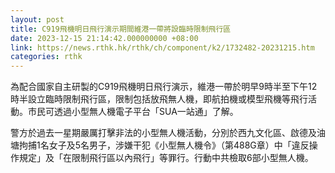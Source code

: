 ```yaml
---
layout: post
title: C919飛機明日飛行演示期間維港一帶將設臨時限制飛行區
date: 2023-12-15 21:14:42.000000000 +08:00
link: https://news.rthk.hk/rthk/ch/component/k2/1732482-20231215.htm
categories: rthk
---
```


為配合國家自主研製的C919飛機明日飛行演示，維港一帶於明早9時半至下午12時半設立臨時限制飛行區，限制包括放飛無人機，即航拍機或模型飛機等飛行活動。市民可透過小型無人機電子平台「SUA一站通」了解。

警方於過去一星期嚴厲打擊非法的小型無人機活動，分別於西九文化區、啟德及油塘拘捕1名女子及5名男子，涉嫌干犯《小型無人機令》（第488G章）中「違反操作規定」及「在限制飛行區以內飛行」等罪行。行動中共檢取6部小型無人機。
